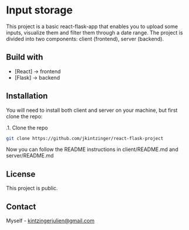 # Input storage

This project is a basic react-flask-app that enables you to upload some inputs, visualize them and filter them through a date range.
The project is divided into two components: client (frontend), server (backend). 

## Build with

* [React] -> frontend
* [Flask] -> backend

## Installation

You will need to install both client and server on your machine, but first clone the repo:

.1. Clone the repo
```sh
git clone https://github.com/jkintzinger/react-flask-project
```

Now you can follow the README instructions in client/README.md and server/README.md

## License
This project is public.

## Contact
Myself - kintzingerjulien@gmail.com
